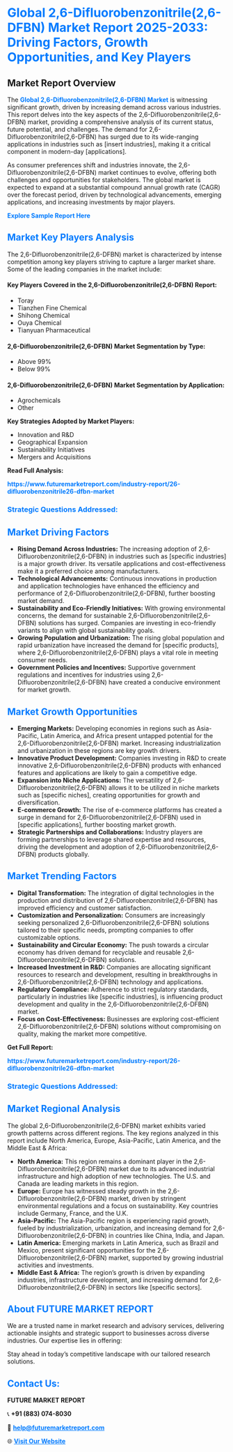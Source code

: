 <h1 style="color: #007BFF;">Global 2,6-Difluorobenzonitrile(2,6-DFBN) Market Report 2025-2033: Driving Factors, Growth Opportunities, and Key Players</h1>

<section id="overview">
<h2>Market Report Overview</h2>
<p>The <a href="https://www.futuremarketreport.com/industry-report/26-difluorobenzonitrile26-dfbn-market" style="color: #007BFF; text-decoration: none;"><strong>Global 2,6-Difluorobenzonitrile(2,6-DFBN) Market</strong></a> is witnessing significant growth, driven by increasing demand across various industries. This report delves into the key aspects of the 2,6-Difluorobenzonitrile(2,6-DFBN) market, providing a comprehensive analysis of its current status, future potential, and challenges. The demand for 2,6-Difluorobenzonitrile(2,6-DFBN) has surged due to its wide-ranging applications in industries such as [insert industries], making it a critical component in modern-day [applications].</p>
<p>As consumer preferences shift and industries innovate, the 2,6-Difluorobenzonitrile(2,6-DFBN) market continues to evolve, offering both challenges and opportunities for stakeholders. The global market is expected to expand at a substantial compound annual growth rate (CAGR) over the forecast period, driven by technological advancements, emerging applications, and increasing investments by major players.</p>
</section>

<section id="overview">
<p><a href="https://www.futuremarketreport.com/request-sample/reportId=47083" style="color: #007BFF; text-decoration: none;"><strong>Explore Sample Report Here</strong></a></p>
</section>

<section id="key-players">
<h2 style="color: #007BFF;">Market Key Players Analysis</h2>
<p>The 2,6-Difluorobenzonitrile(2,6-DFBN) market is characterized by intense competition among key players striving to capture a larger market share. Some of the leading companies in the market include:</p>
<h4>Key Players Covered in the 2,6-Difluorobenzonitrile(2,6-DFBN) Report:</h4>
<ul><li>Toray</li><li>Tianzhen Fine Chemical</li><li>Shihong Chemical</li><li>Ouya Chemical</li><li>Tianyuan Pharmaceutical</li></ul>
<h4>2,6-Difluorobenzonitrile(2,6-DFBN) Market Segmentation by Type:</h4>
<ul><li>Above 99%</li><li>Below 99%</li></ul>

<h4>2,6-Difluorobenzonitrile(2,6-DFBN) Market Segmentation by Application:</h4>
<ul><li>Agrochemicals</li><li>Other</li></ul>
<p><strong>Key Strategies Adopted by Market Players:</strong></p>
<ul>
<li>Innovation and R&D</li>
<li>Geographical Expansion</li>
<li>Sustainability Initiatives</li>
<li>Mergers and Acquisitions</li>
</ul>
</section>

<section>
<p><strong>Read Full Analysis: </strong></p><a href="https://www.futuremarketreport.com/industry-report/26-difluorobenzonitrile26-dfbn-market" style="color: #007BFF; text-decoration: none;"><strong>https://www.futuremarketreport.com/industry-report/26-difluorobenzonitrile26-dfbn-market</strong></a>
<h3 style="color: #007BFF;">Strategic Questions Addressed:</h3>
</section>

<section id="driving-factors">
<h2 style="color: #007BFF;">Market Driving Factors</h2>
<ul>
<li><strong>Rising Demand Across Industries:</strong> The increasing adoption of 2,6-Difluorobenzonitrile(2,6-DFBN) in industries such as [specific industries] is a major growth driver. Its versatile applications and cost-effectiveness make it a preferred choice among manufacturers.</li>
<li><strong>Technological Advancements:</strong> Continuous innovations in production and application technologies have enhanced the efficiency and performance of 2,6-Difluorobenzonitrile(2,6-DFBN), further boosting market demand.</li>
<li><strong>Sustainability and Eco-Friendly Initiatives:</strong> With growing environmental concerns, the demand for sustainable 2,6-Difluorobenzonitrile(2,6-DFBN) solutions has surged. Companies are investing in eco-friendly variants to align with global sustainability goals.</li>
<li><strong>Growing Population and Urbanization:</strong> The rising global population and rapid urbanization have increased the demand for [specific products], where 2,6-Difluorobenzonitrile(2,6-DFBN) plays a vital role in meeting consumer needs.</li>
<li><strong>Government Policies and Incentives:</strong> Supportive government regulations and incentives for industries using 2,6-Difluorobenzonitrile(2,6-DFBN) have created a conducive environment for market growth.</li>
</ul>
</section>

<section id="growth-opportunities">
<h2 style="color: #007BFF;">Market Growth Opportunities</h2>
<ul>
<li><strong>Emerging Markets:</strong> Developing economies in regions such as Asia-Pacific, Latin America, and Africa present untapped potential for the 2,6-Difluorobenzonitrile(2,6-DFBN) market. Increasing industrialization and urbanization in these regions are key growth drivers.</li>
<li><strong>Innovative Product Development:</strong> Companies investing in R&D to create innovative 2,6-Difluorobenzonitrile(2,6-DFBN) products with enhanced features and applications are likely to gain a competitive edge.</li>
<li><strong>Expansion into Niche Applications:</strong> The versatility of 2,6-Difluorobenzonitrile(2,6-DFBN) allows it to be utilized in niche markets such as [specific niches], creating opportunities for growth and diversification.</li>
<li><strong>E-commerce Growth:</strong> The rise of e-commerce platforms has created a surge in demand for 2,6-Difluorobenzonitrile(2,6-DFBN) used in [specific applications], further boosting market growth.</li>
<li><strong>Strategic Partnerships and Collaborations:</strong> Industry players are forming partnerships to leverage shared expertise and resources, driving the development and adoption of 2,6-Difluorobenzonitrile(2,6-DFBN) products globally.</li>
</ul>
</section>

<section id="trending-factors">
<h2 style="color: #007BFF;">Market Trending Factors</h2>
<ul>
<li><strong>Digital Transformation:</strong> The integration of digital technologies in the production and distribution of 2,6-Difluorobenzonitrile(2,6-DFBN) has improved efficiency and customer satisfaction.</li>
<li><strong>Customization and Personalization:</strong> Consumers are increasingly seeking personalized 2,6-Difluorobenzonitrile(2,6-DFBN) solutions tailored to their specific needs, prompting companies to offer customizable options.</li>
<li><strong>Sustainability and Circular Economy:</strong> The push towards a circular economy has driven demand for recyclable and reusable 2,6-Difluorobenzonitrile(2,6-DFBN) solutions.</li>
<li><strong>Increased Investment in R&D:</strong> Companies are allocating significant resources to research and development, resulting in breakthroughs in 2,6-Difluorobenzonitrile(2,6-DFBN) technology and applications.</li>
<li><strong>Regulatory Compliance:</strong> Adherence to strict regulatory standards, particularly in industries like [specific industries], is influencing product development and quality in the 2,6-Difluorobenzonitrile(2,6-DFBN) market.</li>
<li><strong>Focus on Cost-Effectiveness:</strong> Businesses are exploring cost-efficient 2,6-Difluorobenzonitrile(2,6-DFBN) solutions without compromising on quality, making the market more competitive.</li>
</ul>
</section>

<section>
<p><strong>Get Full Report: </strong></p><a href="https://www.futuremarketreport.com/industry-report/26-difluorobenzonitrile26-dfbn-market" style="color: #007BFF; text-decoration: none;"><strong>https://www.futuremarketreport.com/industry-report/26-difluorobenzonitrile26-dfbn-market</strong></a>
<h3 style="color: #007BFF;">Strategic Questions Addressed:</h3>
</section>


<section id="regional-analysis">
<h2 style="color: #007BFF;">Market Regional Analysis</h2>
<p>The global 2,6-Difluorobenzonitrile(2,6-DFBN) market exhibits varied growth patterns across different regions. The key regions analyzed in this report include North America, Europe, Asia-Pacific, Latin America, and the Middle East & Africa:</p>
<ul>
<li><strong>North America:</strong> This region remains a dominant player in the 2,6-Difluorobenzonitrile(2,6-DFBN) market due to its advanced industrial infrastructure and high adoption of new technologies. The U.S. and Canada are leading markets in this region.</li>
<li><strong>Europe:</strong> Europe has witnessed steady growth in the 2,6-Difluorobenzonitrile(2,6-DFBN) market, driven by stringent environmental regulations and a focus on sustainability. Key countries include Germany, France, and the U.K.</li>
<li><strong>Asia-Pacific:</strong> The Asia-Pacific region is experiencing rapid growth, fueled by industrialization, urbanization, and increasing demand for 2,6-Difluorobenzonitrile(2,6-DFBN) in countries like China, India, and Japan.</li>
<li><strong>Latin America:</strong> Emerging markets in Latin America, such as Brazil and Mexico, present significant opportunities for the 2,6-Difluorobenzonitrile(2,6-DFBN) market, supported by growing industrial activities and investments.</li>
<li><strong>Middle East & Africa:</strong> The region’s growth is driven by expanding industries, infrastructure development, and increasing demand for 2,6-Difluorobenzonitrile(2,6-DFBN) in sectors like [specific sectors].</li>
</ul>
</section>

<footer>
<h2 style="color: #007BFF;">About FUTURE MARKET REPORT</h2>
<p>We are a trusted name in market research and advisory services, delivering actionable insights and strategic support to businesses across diverse industries. Our expertise lies in offering:</p>

<p>Stay ahead in today’s competitive landscape with our tailored research solutions.</p>

<h2 style="color: #007BFF;">Contact Us:</h2>
<p><strong>FUTURE MARKET REPORT</strong></p>
<p>📞 <strong>+91 (883) 074-8030</strong></p>
<p>📧 <strong><a href="mailto:help@futuremarketreport.com" style="color: #007BFF;">help@futuremarketreport.com</a></strong></p>
<p>🌐 <strong><a href="https://www.futuremarketreport.com/" style="color: #007BFF;">Visit Our Website</a></strong></p>
</footer>